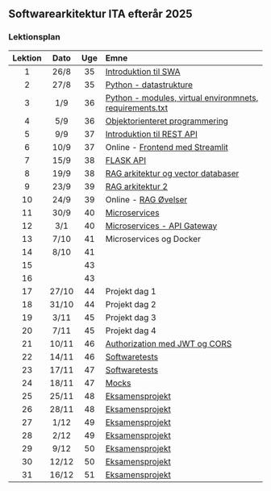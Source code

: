 ## Softwarearkitektur ITA efterår 2025

### Lektionsplan


| Lektion |    Dato    |   Uge   | Emne                                                                       |
|:-------:|:----------:|:-------:|:---------------------------------------------------------------------------|
|    1    |    26/8        |   35    | [Introduktion til SWA](materialer/intro1/py_intro_1.md)                |
|    2    |    27/8        |   35    | [Python - datastrukture](materialer/intro2/py_intro_2.md)                 |
|    3    |     1/9       |   36    | [Python - modules, virtual environmnets, requirements.txt](materialer/intro3/py_intro_3.md) |
|    4    |     5/9       |   36    | [Objektorienteret programmering](materialer/oop1/oop_1.md) |
|    5    |     9/9       |   37    | [Introduktion til REST API](materialer/restapi1/introduktion_til_rest_api.md)  |
|    6    |     10/9       |   37    | Online - [Frontend med Streamlit]()                              |
|    7    |     15/9       |   38    | [FLASK API](materialer/restapi2/flask.md)                            |
|    8    |     19/9       |   38    | [RAG arkitektur og vector databaser](materialer/rag1/rag1.md)                                     |
|    9    |     23/9       |   39    | [RAG arkitektur 2](materialer/rag2/rag2.md)    |
|   10    |     24/9       |   39    | Online - [RAG Øvelser]()                             |
|   11    |     30/9       |   40    | [Microservices](materialer/microservices1/microservices_1.md)    |
|   12    |     3/1       |   40    | [Microservices - API Gateway](materialer/microservice2/microservices_2.md)        |
|   13    |    7/10        |   41    | Microservices og Docker                                                    |
|   14    |    8/10    |   41    | <!-- AFLYST MEDARBEJDERDAG -->                                                    |
|   15    |            |   43    | <!-- AFLYST MARTIN BILLE --> |
|   16    |            |   43    | <!-- AFLYST MARTIN BILLE --> |
|   17    |    27/10        |   44    | Projekt dag 1                                                              |
|   18    |    31/10        |   44    | Projekt dag 2                                                       |
|   19    |    3/11        |   45    | Projekt dag 3                                                              |
|   20    |    7/11        |   45    | Projekt dag 4                                                                  |
|   21    |    10/11        |   46    | [Authorization med JWT og CORS](lessons/ses10.md)        |
|   22    |    14/11        |   46    | [Softwaretests](materialer/tests1/testing_1.md)    |
|   23    |    17/11        |   47    | [Softwaretests](materialer/tests1/testing_1.md)       |
|   24    |    18/11        |   47    | [Mocks](materialer/tests2/testing_2.md)                                  |
|   25    |   25/11    |   48    | [Eksamensprojekt](lessons/ses10.md)                                       |
|   26    |   28/11         |   48    | [Eksamensprojekt](lessons/ses10.md)                                       |
|   27    |   1/12         |   49    | [Eksamensprojekt](lessons/ses10.md)                                       |
|   28    |    2/12        |   49    | [Eksamensprojekt](lessons/ses10.md)                                       |
|   29    |    9/12     |   50    | [Eksamensprojekt](lessons/ses10.md)                                       |
|   30    |    12/12        |   50    | [Eksamensprojekt](lessons/ses10.md)                                       |
|   31    |     16/12       |   51    | [Eksamensprojekt](lessons/ses10.md)                                       |



<!--
## Om faget
* [Læs mere om faget her](formalia/about_this_elective.md)


* [Requests module analyse](materialer/requests_module/requests.md)
* [Linux OS](materialer/docker1/docker_1.md) 
* [Docker](materialer/docker2/docker_2.md) 
* [Docker Volumes, Docker Compose, environment variables](materialer/docker3/docker_3.md)
-->
